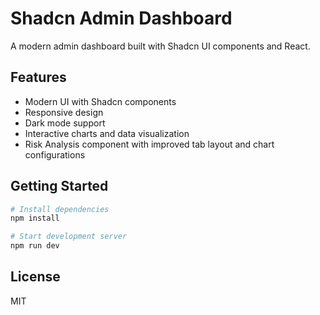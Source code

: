 # Shadcn Admin Dashboard

A modern admin dashboard built with Shadcn UI components and React.

## Features

- Modern UI with Shadcn components
- Responsive design
- Dark mode support
- Interactive charts and data visualization
- Risk Analysis component with improved tab layout and chart configurations

## Getting Started

```bash
# Install dependencies
npm install

# Start development server
npm run dev
```

## License

MIT
